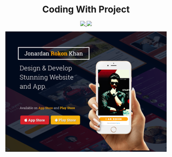 <h1 align="center">Coding With Project</h1>

<p align="center">
<a href="https://www.linkedin.com/in/beingrokon">
    <img src="https://cdn3.iconfinder.com/data/icons/free-social-icons/67/linkedin_square_color-128.png">
</a>
<a href="https://twitter.com/BeingDevApp">
    <img src="https://cdn2.iconfinder.com/data/icons/social-media-2102/100/social_media_network-07-128.png">
</a>
</p>
<p align="center">
<img width="700" alt="GitIntoGitHub!" src="https://github.com/beingdevelop/Coding-With-Project/blob/master/interface.png">
</p>
